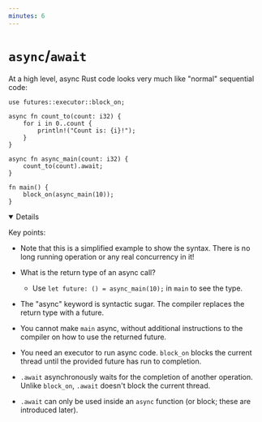 ```yaml
---
minutes: 6
---
```


# `async`/`await`

At a high level, async Rust code looks very much like "normal" sequential code:

```rust,editable,compile_fail
use futures::executor::block_on;

async fn count_to(count: i32) {
    for i in 0..count {
        println!("Count is: {i}!");
    }
}

async fn async_main(count: i32) {
    count_to(count).await;
}

fn main() {
    block_on(async_main(10));
}
```

<details open="true">

Key points:

- Note that this is a simplified example to show the syntax. There is no long
  running operation or any real concurrency in it!

- What is the return type of an async call?
  - Use `let future: () = async_main(10);` in `main` to see the type.

- The "async" keyword is syntactic sugar. The compiler replaces the return type
  with a future.

- You cannot make `main` async, without additional instructions to the compiler
  on how to use the returned future.

- You need an executor to run async code. `block_on` blocks the current thread
  until the provided future has run to completion.

- `.await` asynchronously waits for the completion of another operation. Unlike
  `block_on`, `.await` doesn't block the current thread.

- `.await` can only be used inside an `async` function (or block; these are
  introduced later).

</details>
